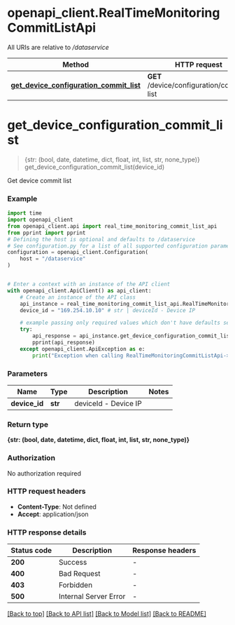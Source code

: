 # openapi_client.RealTimeMonitoringCommitListApi

All URIs are relative to */dataservice*

Method | HTTP request | Description
------------- | ------------- | -------------
[**get_device_configuration_commit_list**](RealTimeMonitoringCommitListApi.md#get_device_configuration_commit_list) | **GET** /device/configuration/commit-list | 


# **get_device_configuration_commit_list**
> {str: (bool, date, datetime, dict, float, int, list, str, none_type)} get_device_configuration_commit_list(device_id)



Get device commit list

### Example


```python
import time
import openapi_client
from openapi_client.api import real_time_monitoring_commit_list_api
from pprint import pprint
# Defining the host is optional and defaults to /dataservice
# See configuration.py for a list of all supported configuration parameters.
configuration = openapi_client.Configuration(
    host = "/dataservice"
)


# Enter a context with an instance of the API client
with openapi_client.ApiClient() as api_client:
    # Create an instance of the API class
    api_instance = real_time_monitoring_commit_list_api.RealTimeMonitoringCommitListApi(api_client)
    device_id = "169.254.10.10" # str | deviceId - Device IP

    # example passing only required values which don't have defaults set
    try:
        api_response = api_instance.get_device_configuration_commit_list(device_id)
        pprint(api_response)
    except openapi_client.ApiException as e:
        print("Exception when calling RealTimeMonitoringCommitListApi->get_device_configuration_commit_list: %s\n" % e)
```


### Parameters

Name | Type | Description  | Notes
------------- | ------------- | ------------- | -------------
 **device_id** | **str**| deviceId - Device IP |

### Return type

**{str: (bool, date, datetime, dict, float, int, list, str, none_type)}**

### Authorization

No authorization required

### HTTP request headers

 - **Content-Type**: Not defined
 - **Accept**: application/json


### HTTP response details

| Status code | Description | Response headers |
|-------------|-------------|------------------|
**200** | Success |  -  |
**400** | Bad Request |  -  |
**403** | Forbidden |  -  |
**500** | Internal Server Error |  -  |

[[Back to top]](#) [[Back to API list]](../README.md#documentation-for-api-endpoints) [[Back to Model list]](../README.md#documentation-for-models) [[Back to README]](../README.md)


